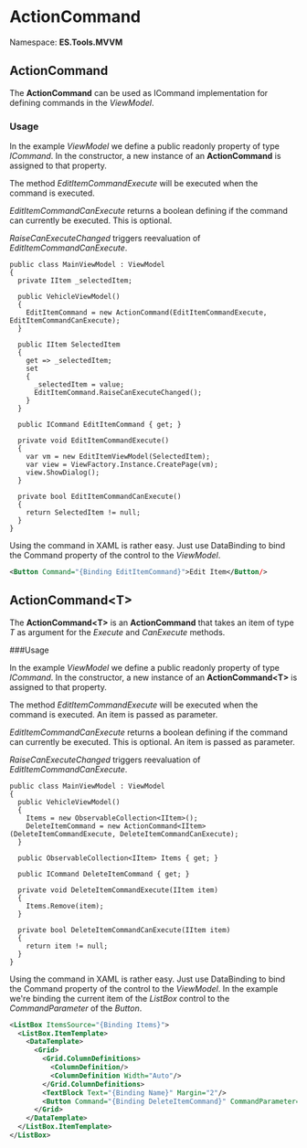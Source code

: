 # ActionCommand
Namespace: **ES.Tools.MVVM**

## ActionCommand

The **ActionCommand** can be used as ICommand implementation for defining commands in the *ViewModel*.

### Usage

In the example *ViewModel* we define a public readonly property of type *ICommand*. In the constructor, a new instance of an **ActionCommand** is assigned to that property.

The method *EditItemCommandExecute* will be executed when the command is executed.

*EditItemCommandCanExecute* returns a boolean defining if the command can currently be executed. This is optional. 

*RaiseCanExecuteChanged* triggers reevaluation of *EditItemCommandCanExecute*. 

```CSharp
public class MainViewModel : ViewModel
{
  private IItem _selectedItem;

  public VehicleViewModel()
  {
    EditItemCommand = new ActionCommand(EditItemCommandExecute, EditItemCommandCanExecute);
  }

  public IItem SelectedItem
  {
    get => _selectedItem;
    set
    {
      _selectedItem = value;
      EditItemCommand.RaiseCanExecuteChanged();
    }
  }

  public ICommand EditItemCommand { get; }

  private void EditItemCommandExecute()
  {
    var vm = new EditItemViewModel(SelectedItem);
    var view = ViewFactory.Instance.CreatePage(vm);
    view.ShowDialog();
  }

  private bool EditItemCommandCanExecute()
  {
    return SelectedItem != null;
  }
}
```

Using the command in XAML is rather easy. Just use DataBinding to bind the Command property of the control to the *ViewModel*.

``` XML
<Button Command="{Binding EditItemCommand}">Edit Item</Button/>
```

## ActionCommand&lt;T&gt;

The **ActionCommand&lt;T&gt;** is an **ActionCommand** that takes an item of type *T* as argument for the *Execute* and *CanExecute* methods.

###Usage

In the example *ViewModel* we define a public readonly property of type *ICommand*. In the constructor, a new instance of an **ActionCommand&lt;T&gt;** is assigned to that property.

The method *EditItemCommandExecute* will be executed when the command is executed. An item is passed as parameter.

*EditItemCommandCanExecute* returns a boolean defining if the command can currently be executed. This is optional. An item is passed as parameter.

*RaiseCanExecuteChanged* triggers reevaluation of *EditItemCommandCanExecute*. 

```CSharp
public class MainViewModel : ViewModel
{
  public VehicleViewModel()
  {
    Items = new ObservableCollection<IItem>();
    DeleteItemCommand = new ActionCommand<IItem>(DeleteItemCommandExecute, DeleteItemCommandCanExecute);
  }

  public ObservableCollection<IItem> Items { get; }

  public ICommand DeleteItemCommand { get; }

  private void DeleteItemCommandExecute(IItem item)
  {
    Items.Remove(item);
  }

  private bool DeleteItemCommandCanExecute(IItem item)
  {
    return item != null;
  }
}
```

Using the command in XAML is rather easy. Just use DataBinding to bind the Command property of the control to the *ViewModel*. In the example we're binding the current item of the *ListBox* control to the *CommandParameter* of the *Button*.

``` XML
<ListBox ItemsSource="{Binding Items}">
  <ListBox.ItemTemplate>
    <DataTemplate>
      <Grid>
        <Grid.ColumnDefinitions>
          <ColumnDefinition/>
          <ColumnDefinition Width="Auto"/>
        </Grid.ColumnDefinitions>
        <TextBlock Text="{Binding Name}" Margin="2"/>
        <Button Command="{Binding DeleteItemCommand}" CommandParameter="{Binding}" Padding="3,1">Remove</Button>
      </Grid>
    </DataTemplate>
  </ListBox.ItemTemplate>
</ListBox>
```